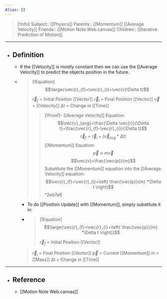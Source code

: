 ```yaml
---
Alias: []
---
```

> [!Info]
> Subject:: [[Physics]]
> Parents:: [[Momentum]] [[Average Velocity]]
> Friends:: [[Motion Note Web.canvas]]
> Children:: [[Iterative Prediction of Motion]]
---
- ## Definition
	- If the [[Velocity]] is mostly constant then we can use the [[Average Velocity]] to predict the objects position in the future.
	- > [!Equation]
	  > $$\large{\vec{r}_{f}=\vec{r}_{i}+\vec{v}\Delta t}$$
	  > 
	  > $\vec{r}_{f}$ = Initial Position [[Vector]]
	  > $\vec{r}_{i}$ = Final Position [[Vector]]
	  > $\vec{v}$ = [[Velocity]]
	  > $\Delta t$ = Change in [[Time]]
	  > 
	  > > [!Proof]-
	  > > [[Average Velocity]] Equation:
	  > > $$\vec{v}_{avg}=\frac{\Delta \vec{r}}{\Delta t}=\frac{\vec{r}_{f}-\vec{r}_{i}}{\Delta t}$$
	  > > $$\vec{r}_{f}=\vec{r}_{i}+(\vec{v}_{avg}*\Delta t)$$
	  > > [[Momentum]] Equation:
	  > > $$\vec{p}\approx m\vec{v}$$
	  > > $$\vec{v}=\frac{\vec{p}}{m}$$
	  > > Substitute the [[Momentum]] equation into the [[Average Velocity]] equation:
	  > > $$\vec{r}_{f}=\vec{r}_{i}+\left( \frac{\vec{p}}{m} *\Delta t \right)$$^2eb7a6
		- To do [[Position Update]] with [[Momentum]], simply substitute it in:
		- > [!Equation]
		  > $$\large{\vec{r}_{f}=\vec{r}_{i}+\left( \frac{\vec{p}}{m} *\Delta t \right)}$$
		  > 
		  > $\vec{r}_{f}$ = Initial Position [[Vector]]
	  > $\vec{r}_{i}$ = Final Position [[Vector]]
	  > $\vec{p}$ = Current [[Momentum]]
	  > $m$ = [[Mass]]
	  > $\Delta t$ = Change in [[Time]]
---
- ## Reference
	- [[Motion Note Web.canvas]]